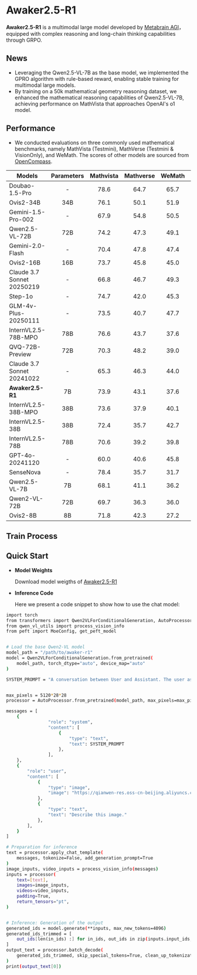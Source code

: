 # Awaker2.5-R1

**Awaker2.5-R1** is a multimodal large model developed by [Metabrain AGI](https://www.metabrainagi.com)， equipped with complex reasoning and long-chain thinking capabilities through GRPO.

## News
- Leveraging the Qwen2.5-VL-7B as the base model, we implemented the GPRO algorithm with rule-based reward, enabling stable training for multimodal large models.
- By training on a 50k mathematical geometry reasoning dataset, we enhanced the mathematical reasoning capabilities of Qwen2.5-VL-7B, achieving performance on MathVista that approaches OpenAI's o1 model. 

## Performance
- We conducted evaluations on three commonly used mathematical benchmarks, namely MathVista (Testmini), MathVerse (Testmini & VisionOnly), and WeMath. The scores of other models are sourced from [OpenCompass](https://rank.opencompass.org.cn/leaderboard-multimodal-reasoning/?m=REALTIME).

| Models               | Parameters |   Mathvista | Mathverse | WeMath | Avg|
| ------------------- | :--------: | :------: | :--------: | :-------: |  :-------: |
|Doubao-1.5-Pro	| - |78.6	|64.7	|65.7	|69.6|
|Ovis2-34B	| 34B|76.1	|50.1	|51.9	|59.3|
|Gemini-1.5-Pro-002	| - |67.9	|54.8	|50.5	|57.7|
|Qwen2.5-VL-72B	| 72B |74.2	|47.3	|49.1	|56.8|
|Gemini-2.0-Flash	| - |70.4	|47.8	|47.4|	55.2|
|Ovis2-16B	| 16B |73.7	|45.8	|45.0	|54.8|
|Claude 3.7 Sonnet 20250219	| - |66.8	|46.7	|49.3	|54.2| 
|Step-1o	| - |74.7	|42.0	|45.3	|54.0|
|GLM-4v-Plus-20250111	| - |73.5	|40.7	|47.7	|53.9|
|InternVL2.5-78B-MPO	|78B |76.6	|43.7	|37.6	|52.6|
|QVQ-72B-Preview	| 72B |70.3	|48.2	|39.0	|52.5|
|Claude 3.7 Sonnet 20241022	| - |65.3	|46.3	|44.0	|51.8|
|**Awaker2.5-R1** | 7B | 73.9 | 43.1 | 37.6 | 51.5|
|InternVL2.5-38B-MPO	| 38B |73.6	|37.9	|40.1	|50.5|
|InternVL2.5-38B	| 38B |72.4	|35.7	|42.7	|50.2|
|InternVL2.5-78B	| 78B |70.6	|39.2	|39.8	|49.8|
|GPT-4o-20241120	| - |60.0	|40.6	|45.8	|48.8|
|SenseNova	| - |78.4	|35.7	|31.7	|48.6|
|Qwen2.5-VL-7B	| 7B |68.1	|41.1	|36.2	|48.4|
|Qwen2-VL-72B	| 72B |69.7	|36.3	|36.0	|47.3|
|Ovis2-8B	| 8B |71.8	|42.3	|27.2	|47.1|



## Train Process



## Quick Start

- **Model Weights**
  
  Download model weigths of [Awaker2.5-R1](https://huggingface.co/MetabrainAGI/Awaker2.5-R1)

- **Inference Code**
  
  Here we present a code snippet to show how to use the chat model:

```bash
import torch
from transformers import Qwen2VLForConditionalGeneration, AutoProcessor
from qwen_vl_utils import process_vision_info
from peft import MoeConfig, get_peft_model


# Load the base Qwen2-VL model
model_path = "/path/to/awaker-r1"
model = Qwen2VLForConditionalGeneration.from_pretrained(
    model_path, torch_dtype="auto", device_map="auto"
)

SYSTEM_PROMPT = "A conversation between User and Assistant. The user asks a question, and the Assistant solves it. The assistant first thinks about the reasoning process in the mind and then provides the user with the answer. The reasoning process and answer are enclosed within <think> </think> and <answer> </answer> tags, respectively, i.e., <think> reasoning process here </think><answer> answer here </answer>"


max_pixels = 5120*28*28
processor = AutoProcessor.from_pretrained(model_path, max_pixels=max_pixels)

messages = [
    {
                "role": "system",
                "content": [
                    {
                        "type": "text",
                        "text": SYSTEM_PROMPT
                    },
                ],
    },
    {
        "role": "user",
        "content": [
            {
                "type": "image",
                "image": "https://qianwen-res.oss-cn-beijing.aliyuncs.com/Qwen-VL/assets/demo.jpeg",
            },
            {
                "type": "text", 
                "text": "Describe this image."
            },
        ],
    }
]

# Preparation for inference
text = processor.apply_chat_template(
    messages, tokenize=False, add_generation_prompt=True
)
image_inputs, video_inputs = process_vision_info(messages)
inputs = processor(
    text=[text],
    images=image_inputs,
    videos=video_inputs,
    padding=True,
    return_tensors="pt",
)


# Inference: Generation of the output
generated_ids = model.generate(**inputs, max_new_tokens=4096)
generated_ids_trimmed = [
    out_ids[len(in_ids) :] for in_ids, out_ids in zip(inputs.input_ids, generated_ids)
]
output_text = processor.batch_decode(
    generated_ids_trimmed, skip_special_tokens=True, clean_up_tokenization_spaces=False
)
print(output_text[0])
```


